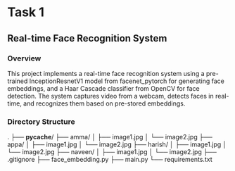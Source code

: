 # Task 1
## Real-time Face Recognition System
### Overview
This project implements a real-time face recognition system using a pre-trained InceptionResnetV1 model from facenet_pytorch for generating face embeddings, and a Haar Cascade classifier from OpenCV for face detection. The system captures video from a webcam, detects faces in real-time, and recognizes them based on pre-stored embeddings.

### Directory Structure
.
├── __pycache__/
├── amma/
│   ├── image1.jpg
│   └── image2.jpg
├── appa/
│   ├── image1.jpg
│   └── image2.jpg
├── harish/
│   ├── image1.jpg
│   └── image2.jpg
├── naveen/
│   ├── image1.jpg
│   └── image2.jpg
├── .gitignore
├── face_embedding.py
├── main.py
└── requirements.txt
